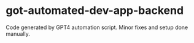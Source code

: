 # got-automated-dev-app-backend
Code generated by GPT4 automation script. Minor fixes and setup done manually.
